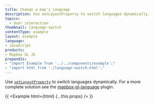 ```yaml
---
title: Change a map's language
description: Use setLayoutProperty to switch languages dynamically.
topics:
  - User interaction
thumbnail: language-switch
contentType: example
layout: example
language:
- JavaScript
products:
- Mapbox GL JS
prependJs:
- "import Example from '../../components/example';"
- "import html from './language-switch.html';"
---
```


Use [`setLayoutProperty`](https://maplibre.org/maplibre-gl-js-docs/api/map/#map#setlayoutproperty) to switch languages dynamically. For a more complete solution see the [mapbox-gl-language](https://github.com/mapbox/mapbox-gl-language/) plugin.

{{ <Example html={html} {...this.props} /> }}
